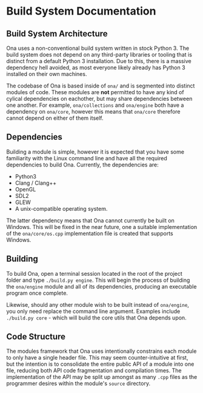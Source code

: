 # Build System Documentation

## Build System Architecture

Ona uses a non-conventional build system written in stock Python 3. The build system does not depend on any third-party libraries or tooling that is distinct from a default Python 3 installation. Due to this, there is a massive dependency hell avoided, as most everyone likely already has Python 3 installed on their own machines.

The codebase of Ona is based inside of `ona/` and is segmented into distinct modules of code. These modules are **not** permitted to have any kind of cylical dependencies on eachother, but may share dependencies between one another. For example, `ona/collections` and `ona/engine` both have a dependency on `ona/core`, however this means that `ona/core` therefore cannot depend on either of them itself.

## Dependencies

Building a module is simple, however it is expected that you have some familiarity with the Linux command line and have all the required dependencies to build Ona. Currently, the dependencies are:

  * Python3
  * Clang / Clang++
  * OpenGL
  * SDL2
  * GLEW
  * A unix-compatible operating system.

The latter dependency means that Ona cannot currently be built on Windows. This will be fixed in the near future, one a suitable implementation of the `ona/core/os.cpp` implementation file is created that supports Windows.

## Building

To build Ona, open a terminal session located in the root of the project folder and type `./build.py engine`. This will begin the process of building the `ona/engine` module and all of its dependencies, producing an executable program once complete.

Likewise, should any other module wish to be built instead of `ona/engine`, you only need replace the command line argument. Examples include `./build.py core` - which will build the core utils that Ona depends upon.

## Code Structure

The modules framework that Ona uses intentionally constrains each module to only have a single header file. This may seem counter-intuitive at first, but the intention is to consolidate the entire public API of a module into one file, reducing both API code fragmentation and compilation times. The implementation of the API may be split up amongst as many `.cpp` files as the programmer desires within the module's `source` directory.
